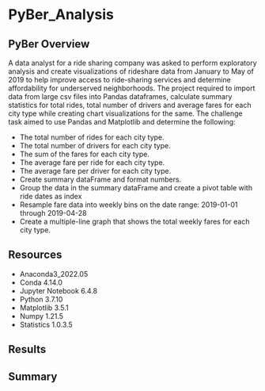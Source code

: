 # PyBer_Analysis

## PyBer Overview

A data analyst for a ride sharing company was asked to perform exploratory analysis and create visualizations of rideshare data from January to May of 2019 to help improve access to ride-sharing services and determine affordability for underserved neighborhoods. The project required to import data from large csv files into Pandas dataframes, calculate summary statistics for total rides, total number of drivers and average fares for each city type while creating chart visualizations for the same. The challenge task aimed to use Pandas and Matplotlib and determine the following:
- The total number of rides for each city type.
- The total number of drivers for each city type.
- The sum of the fares for each city type.
- The average fare per ride for each city type.
- The average fare per driver for each city type.
- Create summary dataFrame and format numbers.
- Group the data in the summary dataFrame and create a pivot table with ride dates as index  
- Resample fare data into weekly bins on the date range: 2019-01-01 through 2019-04-28
- Create a multiple-line graph that shows the total weekly fares for each city type.

## Resources

- Anaconda3_2022.05
- Conda 4.14.0
- Jupyter Notebook 6.4.8
- Python 3.7.10
- Matplotlib 3.5.1
- Numpy 1.21.5
- Statistics 1.0.3.5

## Results


## Summary

